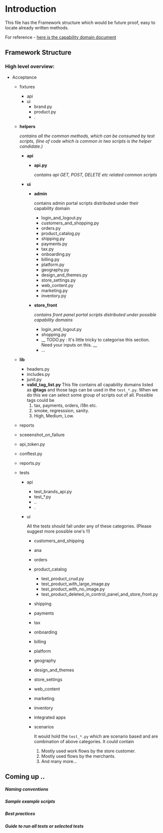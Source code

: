 # Introduction

This file has the Framework structure which would be future proof, easy to locate already written methods.

For reference -  [here is the capability domain document](https://intranet.bigcommerce.com/display/ENGINEERING/2013/11/12/International+Schema+Rescue%3A+Customers+and+Shopping)

## Framework Structure

###  High level overview:

* Acceptance
  * fixtures
     * api
     * ui
        * brand.py
        * product.py
        * .
  * **helpers**

    *contains all the common methods, which can be consumed by test scripts, (line of code which is common in two scripts is the helper candidate.)*

     * **api**
        * **api.py**

            *contains api GET, POST, DELETE etc related common scripts*
     * **ui**
        * **admin**

             contains admin portal scripts distributed under their capability domain
            * login_and_logout.py
            * customers_and_shopping.py
            * orders.py
            * product_catalog.py
            * shipping.py
            * payments.py
            * tax.py
            * onboarding.py
            * billing.py
            * platform.py
            * geography.py
            * design_and_themes.py
            * store_settings.py
            * web_content.py
            * marketing.py
            * inventory.py

        * **store_front**

            *contains front panel portal scripts distributed under possible capability domains*

            * login_and_logout.py
            * shopping.py
            * __ TODO.py :  It's little tricky to categorise this section. Need your inputs on this. __
            * ...

   * **lib**
        * headers.py
        * includes.py
        * junit.py
        * **valid_tag_list.py**
           This file contains all capability domains listed as **@tags** and those tags can be used in the `test_*.py`. When we do this we can select some group of scripts out of all.
           Possible tags could be
           1. tax, payments, orders, i18n etc.
           2. smoke, regresssion, sanity.
           3. High, Medium, Low.

   * reports
   * sceeenshot_on_failure
   * api_token.py
   * conftest.py
   * reports.py
   * tests
        * api
            * test_brands_api.py
            * test_*.py
            * ..
            * .

        * ui

           All the tests should fall under any of these categories. (Please suggest more possible one's !!)
            * customers_and_shipping
            * ana
            * orders
            * product_catalog
                * test_product_crud.py
                * test_product_with_large_image.py
                * test_product_with_no_image.py
                * test_product_deleted_in_control_panel_and_store_front.py
            * shipping
            * payments
            * tax
            * onboarding
            * billing
            * platform
            * geography
            * design_and_themes
            * store_settings
            * web_content
            * marketing
            * inventory
            * integrated apps
            * scenarios

                It would hold the `test_*.py` which are scenario based and are combination of above categories. It could contain
                1. Mostly used work flows by the store customer.
                2. Mostly used flows by the merchants.
                3. And many more...



## Coming up ..

##### Naming conventions
##### Sample example scripts
##### Best practices
##### Guide to run all tests or selected tests






